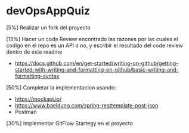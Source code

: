 # devOpsAppQuiz

[5%] Realizar un fork del proyecto

[15%] Hacer un code Review encontrado las razones por las cuales el codigo en el repo es un API o no, y escribir el resultado del code review dentro de este readme

- https://docs.github.com/en/get-started/writing-on-github/getting-started-with-writing-and-formatting-on-github/basic-writing-and-formatting-syntax


[50%] Completar la implementacion usando:

- https://mockapi.io/
- https://www.baeldung.com/spring-resttemplate-post-json
- Postman


[30%] Implementar GitFlow Startegy en el proyecto
